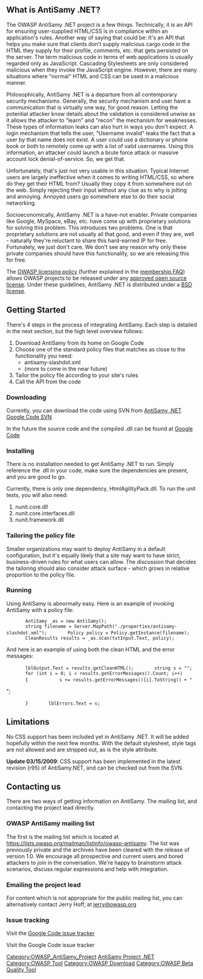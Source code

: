 ## What is AntiSamy .NET?

The OWASP AntiSamy .NET project is a few things. Technically, it is an
API for ensuring user-supplied HTML/CSS is in compliance within an
application's rules. Another way of saying that could be: It's an API
that helps you make sure that clients don't supply malicious cargo code
in the HTML they supply for their profile, comments, etc. that gets
persisted on the server. The term malicious code in terms of web
applications is usually regarded only as JavaScript. Cascading
Stylesheets are only considered malicious when they invoke the
JavaScript engine. However, there are many situations where "normal"
HTML and CSS can be used in a malicious manner.

Philosophically, AntiSamy .NET is a departure from all contemporary
security mechanisms. Generally, the security mechanism and user have a
communication that is virtually one way, for good reason. Letting the
potential attacker know details about the validation is considered
unwise as it allows the attacker to "learn" and "recon" the mechanism
for weaknesses. These types of information leaks can also hurt in ways
you don't expect. A login mechanism that tells the user, "Username
invalid" leaks the fact that a user by that name does not exist. A user
could use a dictionary or phone book or both to remotely come up with a
list of valid usernames. Using this information, an attacker could
launch a brute force attack or massive account lock denial-of-service.
So, we get that.

Unfortunately, that's just not very usable in this situation. Typical
Internet users are largely ineffective when it comes to writing
HTML/CSS, so where do they get their HTML from? Usually they copy it
from somewhere out on the web. Simply rejecting their input without any
clue as to why is jolting and annoying. Annoyed users go somewhere else
to do their social networking.

Socioeconomically, AntiSamy .NET is a have-not enabler. Private
companies like Google, MySpace, eBay, etc. have come up with proprietary
solutions for solving this problem. This introduces two problems. One is
that proprietary solutions are not usually all that good, and even if
they are, well - naturally they're reluctant to share this hard-earned
IP for free. Fortunately, we just don't care. We don't see any reason
why only these private companies should have this functionality, so we
are releasing this for free.

The [OWASP licensing
policy](http://www.owasp.org/index.php/OWASP_Licenses) (further
explained in the [membership
FAQ](http://www.owasp.org/index.php/Membership)) allows OWASP projects
to be released under any [approved open source
license](http://www.opensource.org/licenses/alphabetical). Under these
guidelines, AntiSamy .NET is distributed under a [BSD
license](http://www.opensource.org/licenses/bsd-license.php).

## Getting Started

There's 4 steps in the process of integrating AntiSamy. Each step is
detailed in the next section, but the high level overview follows:

1.  Download AntiSamy from its home on Google Code
2.  Choose one of the standard policy files that matches as close to the
    functionality you need:
      - antisamy-slashdot.xml
      - (more to come in the near future)
3.  Tailor the policy file according to your site's rules
4.  Call the API from the code

### Downloading

Currently, you can download the code using SVN from [AntiSamy .NET
Google Code
SVN](http://code.google.com/p/owaspantisamy/source/browse/#svn/trunk/dotNet)

In the future the source code and the compiled .dll can be found at
[Google Code](http://code.google.com/p/owaspantisamy/downloads/list)

### Installing

There is no installation needed to get AntiSamy .NET to run. Simply
reference the .dll in your code, make sure the dependencies are present,
and you are good to go.

Currently, there is only one dependency, HtmlAgilityPack.dll. To run the
unit tests, you will also need:

1.  nunit.core.dll
2.  nunit.core.interfaces.dll
3.  nunit.framework.dll

### Tailoring the policy file

Smaller organizations may want to deploy AntiSamy in a default
configuration, but it's equally likely that a site may want to have
strict, business-driven rules for what users can allow. The discussion
that decides the tailoring should also consider attack surface - which
grows in relative proportion to the policy file.

### Running

Using AntiSamy is abnormally easy. Here is an example of invoking
AntiSamy with a policy file:

`       AntiSamy _as = new AntiSamy();`
`       string filename = Server.MapPath("./properties/antisamy-slashdot.xml");`
`       Policy policy = Policy.getInstance(filename);`
`       CleanResults results = _as.scan(txtInput.Text, policy);`

And here is an example of using both the clean HTML and the error
messages:

`       lblOutput.Text = results.getCleanHTML();`
`       string s = "";`
`       for (int i = 0; i < results.getErrorMessages().Count; i++)`
`       {`
`           s += results.getErrorMessages()[i].ToString() + "`

";

`       }`
`       lblErrors.Text = s;`

## Limitations

No CSS support has been included yet in AntiSamy .NET. It will be added
hopefully within the next few months. With the default stylesheet, style
tags are not allowed and are stripped out, as is the style attribute.

**Update 03/15/2009**: CSS support has been implemented in the latest
revision (r95) of AntiSamy.NET, and can be checked out from the SVN.

## Contacting us

There are two ways of getting information on AntiSamy. The mailing list,
and contacting the project lead directly.

### OWASP AntiSamy mailing list

The first is the mailing list which is located at
<https://lists.owasp.org/mailman/listinfo/owasp-antisamy>. The list was
previously private and the archives have been cleared with the release
of version 1.0. We encourage all prospective and current users and bored
attackers to join in the conversation. We're happy to brainstorm attack
scenarios, discuss regular expressions and help with integration.

### Emailing the project lead

For content which is not appropriate for the public mailing list, you
can alternatively contact Jerry Hoff, at jerry@owasp.org

### Issue tracking

Visit the [Google Code issue
tracker](http://code.google.com/p/owaspantisamy/issues/list)

Visit the Google Code issue tracker

[Category:OWASP_AntiSamy_Project](Category:OWASP_AntiSamy_Project "wikilink")
[AntiSamy Project .NET](Category:OWASP_Project "wikilink")
[Category:OWASP Tool](Category:OWASP_Tool "wikilink") [Category:OWASP
Download](Category:OWASP_Download "wikilink") [Category:OWASP Beta
Quality Tool](Category:OWASP_Beta_Quality_Tool "wikilink")